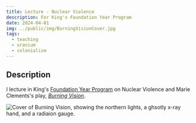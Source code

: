 ```yaml
---
title: Lecture - Nuclear Violence
description: For King's Foundation Year Program
date: 2024-04-01
img: ../public/img/BurningVisionCover.jpg
tags:
  - teaching
  - uranium
  - colonialism
---
```

## Description

I lecture in King's [Foundation Year Program](https://ukings.ca/area-of-study/foundation-year-program/) on Nuclear Violence and Marie Clements's play, [*Burning Vision*](https://talonbooks.com/books/?burning-vision).  

<img class="fiftyP" src="/img/BurningVisionCover.jpg" alt="Cover of Burning Vision, showing the northern lights, a ghsotly x-ray hand, and a radiaion gauge.">
